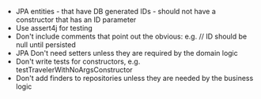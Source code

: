 - JPA entities - that have DB generated IDs - should not have a constructor that has an ID parameter
- Use assert4j for testing
- Don't include comments that point out the obvious: e.g. // ID should be null until persisted
- JPA Don't need setters unless they are required by the domain logic
- Don't write tests for constructors, e.g. testTravelerWithNoArgsConstructor
- Don't add finders to repositories unless they are needed by the business logic